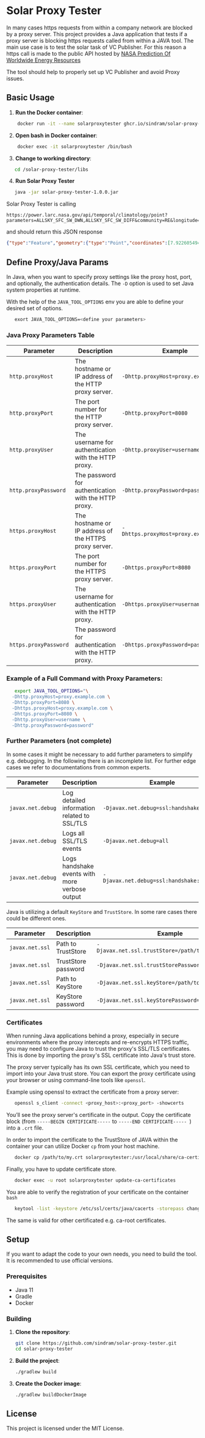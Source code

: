 # Solar Proxy Tester
In many cases https requests from within a company network are blocked by a proxy server. 
This project provides a Java application that tests if a proxy server is blocking https 
requests called from within a JAVA tool. The main use case is to test the solar task of VC Publisher. 
For this reason a https call is made to the public API hosted by [NASA Prediction Of Worldwide Energy Resources](https://power.larc.nasa.gov)

The tool should help to properly set up VC Publisher and avoid Proxy issues.

## Basic Usage
1. **Run the Docker container**:
```sh
    docker run -it --name solarproxytester ghcr.io/sindram/solar-proxy-tester:1.0.0
```
2. **Open bash in Docker container**:
```sh
    docker exec -it solarproxytester /bin/bash
```
3. **Change to working directory**:
```sh
   cd /solar-proxy-tester/libs  
```
4. **Run Solar Proxy Tester**
```sh
   java -jar solar-proxy-tester-1.0.0.jar
```

   Solar Proxy Tester is calling
   ```
   https://power.larc.nasa.gov/api/temporal/climatology/point?parameters=ALLSKY_SFC_SW_DWN,ALLSKY_SFC_SW_DIFF&community=RE&longitude=7.922605494683933&latitude=48.066150833174866&format=JSON
   ```
   and should return this JSON response
   ```json
   {"type":"Feature","geometry":{"type":"Point","coordinates":[7.922605494683933,48.066150833174866,702.23]},"properties":{"parameter":{"ALLSKY_SFC_SW_DWN":{"JAN":1.0,"FEB":1.76,"MAR":3.04,"APR":4.46,"MAY":5.21,"JUN":5.87,"JUL":5.67,"AUG":4.83,"SEP":3.72,"OCT":2.2,"NOV":1.15,"DEC":0.81,"ANN":3.32},"ALLSKY_SFC_SW_DIFF":{"JAN":0.59,"FEB":0.94,"MAR":1.49,"APR":2.1,"MAY":2.58,"JUN":2.88,"JUL":2.64,"AUG":2.26,"SEP":1.66,"OCT":1.16,"NOV":0.68,"DEC":0.48,"ANN":1.62}}},"header":{"title":"NASA/POWER CERES/MERRA2 Native Resolution Climatology Climatologies","api":{"version":"v2.5.9","name":"POWER Climatology API"},"sources":["syn1deg","ceres"],"fill_value":-999.0,"range":"20-year Meteorological and Solar Monthly & Annual Climatologies (January 2001 - December 2020)"},"messages":[],"parameters":{"ALLSKY_SFC_SW_DWN":{"units":"kW-hr/m^2/day","longname":"All Sky Surface Shortwave Downward Irradiance"},"ALLSKY_SFC_SW_DIFF":{"units":"kW-hr/m^2/day","longname":"All Sky Surface Shortwave Diffuse Irradiance"}},"times":{"data":1.671,"process":0.13}}
   ```

## Define Proxy/Java Params
In Java, when you want to specify proxy settings like the proxy host, port, and optionally, 
the authentication details. The `-D` option is used to set Java system properties at runtime.

With the help of the ```JAVA_TOOL_OPTIONS``` env you are able to define your desired set of options.

```sh
   exort JAVA_TOOL_OPTIONS=<define your parameters>
```

### Java Proxy Parameters Table

| **Parameter**         | **Description**                                              | **Example**                           |
|-----------------------|--------------------------------------------------------------|---------------------------------------|
| `http.proxyHost`      | The hostname or IP address of the HTTP proxy server.         | `-Dhttp.proxyHost=proxy.example.com`  |
| `http.proxyPort`      | The port number for the HTTP proxy server.                   | `-Dhttp.proxyPort=8080`               |
| `http.proxyUser`      | The username for authentication with the HTTP proxy.         | `-Dhttp.proxyUser=username`           |
| `http.proxyPassword`  | The password for authentication with the HTTP proxy.         | `-Dhttp.proxyPassword=password`       |
| `https.proxyHost`     | The hostname or IP address of the HTTPS proxy server.        | `-Dhttps.proxyHost=proxy.example.com` |
| `https.proxyPort`     | The port number for the HTTPS proxy server.                  | `-Dhttps.proxyPort=8080`              |
| `https.proxyUser`     | The username for authentication with the HTTP proxy.         | `-Dhttps.proxyUser=username`          |
| `https.proxyPassword` | The password for authentication with the HTTP proxy.         | `-Dhttps.proxyPassword=password`      |

### Example of a Full Command with Proxy Parameters:

```bash
   export JAVA_TOOL_OPTIONS="\
  -Dhttp.proxyHost=proxy.example.com \
  -Dhttp.proxyPort=8080 \
  -Dhttps.proxyHost=proxy.example.com \
  -Dhttps.proxyPort=8080 \
  -Dhttp.proxyUser=username \
  -Dhttp.proxyPassword=password"
```

### Further Parameters (not complete)
In some cases it might be necessary to add further parameters to simplify e.g. debugging. In the following there is
an incomplete list. For further edge cases we refer to documentations from common experts.

| **Parameter**     | **Description**                                   | **Example**                               |
|-------------------|---------------------------------------------------|-------------------------------------------|
| `javax.net.debug` | Log detailed information related to SSL/TLS       | `-Djavax.net.debug=ssl:handshake`         |
| `javax.net.debug` | Logs all SSL/TLS events                           | `-Djavax.net.debug=all`                   |
| `javax.net.debug` | Logs handshake events with more verbose output    | `-Djavax.net.debug=ssl:handshake:verbose` |

Java is utilizing a default `KeyStore` and `TrustStore`. In some rare cases there could be different ones.

| **Parameter**     | **Description**      | **Example**                                        |
|-------------------|----------------------|----------------------------------------------------|
| `javax.net.ssl`   | Path to TrustStore   | `-Djavax.net.ssl.trustStore=/path/to/myTrustStore` |
| `javax.net.ssl`   | TrustStore password  | `-Djavax.net.ssl.trustStorePassword=changeit`      |
| `javax.net.ssl`   | Path to KeyStore     | `-Djavax.net.ssl.keyStore=/path/to/myKeyStore`     |
| `javax.net.ssl`   | KeyStore password    | `-Djavax.net.ssl.keyStorePassword=changeit`        |

### Certificates
When running Java applications behind a proxy, especially in secure environments where the proxy intercepts and 
re-encrypts HTTPS traffic, you may need to configure Java to trust the proxy's SSL/TLS 
certificates. This is done by importing the proxy's SSL certificate into Java's trust store.

The proxy server typically has its own SSL certificate, which you need to import into your Java trust store. 
You can export the proxy certificate using your browser or using command-line tools like `openssl`.

Example using openssl to extract the certificate from a proxy server:
```bash
   openssl s_client -connect <proxy_host>:<proxy_port> -showcerts
```
You’ll see the proxy server's certificate in the output. Copy the certificate block (from `-----BEGIN CERTIFICATE-----` 
to `-----END CERTIFICATE----- `) into a `.crt` file.

In order to import the certificate to the TrustStore of JAVA within the container 
your can utilize Docker `cp` from your host machine.
```bash
   docker cp /path/to/my.crt solarproxytester:/usr/local/share/ca-certificates/
```
Finally, you have to update certificate store. 
```bash
   docker exec -u root solarproxytester update-ca-certificates
```
You are able to verify the registration of your certificate on the container `bash`
```bash
   keytool -list -keystore /etc/ssl/certs/java/cacerts -storepass changeit
```
The same is valid for other certificated e.g. ca-root certificates.

## Setup
If you want to adapt the code to your own needs, you need to build the tool. It is recommended to use official versions.

### Prerequisites
- Java 11
- Gradle
- Docker
### Building
1. **Clone the repository**:
    ```sh
    git clone https://github.com/sindram/solar-proxy-tester.git
    cd solar-proxy-tester
    ```
2. **Build the project**:
    ```sh
    ./gradlew build
    ```
3. **Create the Docker image**:
    ```sh
    ./gradlew buildDockerImage
    ```

## License
This project is licensed under the MIT License.
